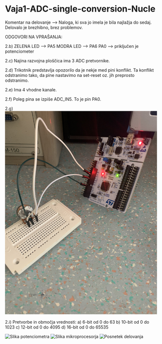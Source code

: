 # Vaja1-ADC-single-conversion-Nucle

Komentar na delovanje --> Naloga, ki sva jo imela je bila najlažja do sedaj. Delovalo je brezhibno, brez problemov. 

ODGOVORI NA VPRAŠANJA:

2.b) ZELENA LED --> PA5
     MODRA LED  --> PA6
     PA0 --> priključen je potenciometer

2.c) Najina razvojna ploščica ima 3 ADC pretvornike.

2.d) Trikotnik predstavlja opozorilo da je nekje med pini konflikt.
     Ta konflikt odstranimo tako, da pine nastavimo na set-reset oz. jih preprosto odstranimo.
     
2.e) Ima 4 vhodne kanale.

2.f) Poleg pina se izpiše ADC_IN5.
     To je pin PA0.
     
2.g)![Slika vezave](https://raw.githubusercontent.com/bozoslapy/Vaja1-ADC-single-conversion-Nucle/ce487797f4007e2db037bb41d3f2649485683608/IMG_0160.jpeg)

2.i) Pretvorbe in območja vrednosti:
     a) 6-bit  od 0 do 63 
     b) 10-bit od 0 do 1023
     c) 12-bit od 0 do 4095
     d) 16-bit od 0 do 65535

![Slika potenciometra]()
![Slika mikroprocesorja]()
![Posnetek delovanja]()
